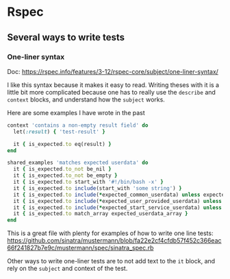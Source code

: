 # Rspec

## Several ways to write tests

### One-liner syntax
Doc: https://rspec.info/features/3-12/rspec-core/subject/one-liner-syntax/

I like this syntax because it makes it easy to read. Writing theses with it is a little bit more complicated because
one has to really use the `describe` and `context` blocks, and understand how the `subject` works.

Here are some examples I have wrote in the past
```ruby
context 'contains a non-empty result field' do
  let(:result) { 'test-result' }

  it { is_expected.to eq(result) }
end
```

```ruby 
shared_examples 'matches expected userdata' do
  it { is_expected.to_not be_nil }
  it { is_expected.to_not be_empty }
  it { is_expected.to start_with '#!/bin/bash -x' }
  it { is_expected.to include(start_with 'some string') }
  it { is_expected.to include(*expected_common_userdata) unless expected_common_userdata.empty? }  # You can add conditions to the tests
  it { is_expected.to include(*expected_user_provided_userdata) unless expected_user_provided_userdata.empty? }
  it { is_expected.to include(*expected_start_service_userdata) unless expected_start_service_userdata.empty? }
  it { is_expected.to match_array expected_userdata_array }
end
```

This is a great file with plenty for examples of how to write one line tests: https://github.com/sinatra/mustermann/blob/fa22e2cf4cfdb57f452c366eac66f241827b7e9c/mustermann/spec/sinatra_spec.rb

Other ways to write one-liner tests are to not add text to the `it` block, and rely on the `subject` and context of the test.

